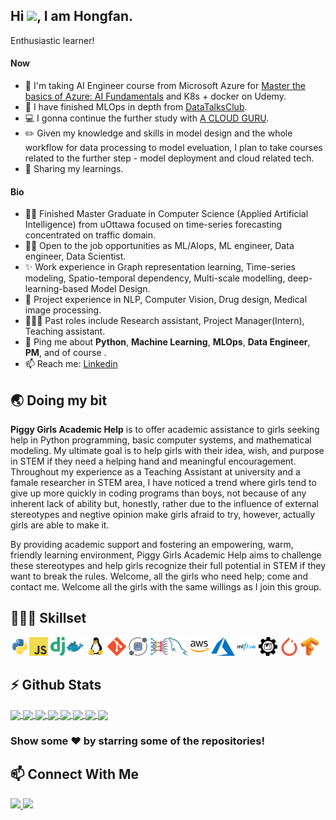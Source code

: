 ## Hi <img src="https://raw.githubusercontent.com/iampavangandhi/iampavangandhi/master/gifs/Hi.gif" width="30px">, I am Hongfan.

Enthusiastic learner!

#### Now
- 🌱 I'm taking AI Engineer course from Microsoft Azure for [Master the basics of Azure: AI Fundamentals](https://learn.microsoft.com/zh-cn/users/sandramarin/collections/zopanqdn7w1p1) and  K8s + docker on Udemy.
- 💪 I have finished MLOps in depth from [DataTalksClub](https://github.com/DataTalksClub/mlops-zoomcamp).
- 💻 I gonna continue the further study with [A CLOUD GURU](https://acloudguru.com/course/google-certified-professional-data-engineer).
- ✏️ Given my knowledge and skills in model design and the whole workflow for data processing to model eveluation, I plan to take courses related to the further step - model deployment and cloud related tech.
-  📝 Sharing my learnings.

#### Bio
- 🧑‍🎓 Finished Master Graduate in Computer Science (Applied Artificial Intelligence) from uOttawa focused on time-series forecasting concentrated on traffic domain.
- 🙆‍♀️ Open to the job opportunities as ML/AIops, ML engineer, Data engineer, Data Scientist.
- ✨ Work experience in Graph representation learning, Time-series modeling, Spatio-temporal dependency, Multi-scale modelling, deep-learning-based Model Design.
- 📖 Project experience in NLP, Computer Vision, Drug design, Medical image processing.
- 👨🏻‍💻 Past roles include Research assistant, Project Manager(Intern), Teaching assistant.
- 💬 Ping me about **Python**, **Machine Learning**, **MLOps**, **Data Engineer**, **PM**, and of course .
- 📫 Reach me: [Linkedin](https://www.linkedin.com/in/Muhongfan/)


## 🌏 Doing my bit ##

**Piggy Girls Academic Help** is to offer academic assistance to girls seeking help in Python programming, basic computer systems, and mathematical modeling. My ultimate goal is to help girls with their idea, wish, and purpose in STEM if they need a helping hand and meaningful encouragement. Throughout my experience as a Teaching Assistant at university and a famale researcher in STEM area, I have noticed a trend where girls tend to give up more quickly in coding programs than boys, not because of any inherent lack of ability but, honestly, rather due to the influence of external stereotypes and negtive opinion make girls afraid to try, however, actually girls are able to make it.

By providing academic support and fostering an empowering, warm, friendly learning environment, Piggy Girls Academic Help aims to challenge these stereotypes and help girls recognize their full potential in STEM if they want to break the rules. Welcome, all the girls who need help; come and contact me. Welcome all the girls with the same willings as I join this group.


## 👨🏻‍💻 Skillset ##

<img height="30" src="imgs/python-original.svg" alt="python"><img height="30" src="https://raw.githubusercontent.com/github/explore/80688e429a7d4ef2fca1e82350fe8e3517d3494d/topics/javascript/javascript.png" alt="JavaScript"> <img height="30" src="imgs/django.svg" alt="Django"><img height="30" src="imgs/docker-original.svg" alt="Docker"> <img height="30" src="imgs/linux-original.svg" alt="linux"> <img height="30" src="imgs/git-original.svg" alt="git"> <img height="30" src="imgs/machine-learning.svg" alt="machinelearning"> <img height="30" src="imgs/deeplearning.png" alt="dp"><img height="30" src="imgs/mysql-icon.svg" alt="sql"> <img height="30" src="imgs/amazon-aws.svg" alt="AWS"> <img height="30" src="imgs/azure.svg" alt="Azure"> <img height="30" src="imgs/mlflow.png" alt="mlflow"> <img height="30" src="imgs/product-development-icon.svg" alt="productmanagement"> <img height="30" src="imgs/pytorch-icon.svg" alt="pytorch"> <img height="30" src="imgs/tensorflow-icon.svg" alt="tf">


## ⚡ Github Stats ##

<a href="https://github.com/Muhongfan/MLops" target="_blank">
  <img align="center" src="https://github-readme-stats.vercel.app/api/pin/?username=Muhongfan&repo=MLops&theme=dracula" />
</a>
<a href="https://github.com/Muhongfan/MLE" target="_blank">
 <img align="center" src="https://github.com/Muhongfan/MLE" />
</a>
<a href="https://github.com/Muhongfan/GNN_Spatial" target="_blank">
 <img align="center" src="https://github-readme-stats.vercel.app/api/pin/?username=Muhongfan&repo=GNN_Spatial&theme=dracula" />
</a>
<a href="https://github.com/Muhongfan/Medical-images-retrieval-system" target="_blank">
  <img align="center" src="https://github-readme-stats.vercel.app/api/pin/?username=Muhongfan&repo=Medical-images-retrieval-system&theme=dracula" />
</a>
<a href="https://github.com/Muhongfan/Modelling-and-Sentiment-Analysis-of-Tweets-Related-to-Freedom-Convoy" target="_blank">
 <img align="center" src="https://github-readme-stats.vercel.app/api/pin/?username=Muhongfan&repo=Modelling-and-Sentiment-Analysis-of-Tweets-Related-to-Freedom-Convoy&theme=dracula" />
</a>
<a href="https://github.com/Muhongfan/recommendation-system" target="_blank">
 <img align="center" src="https://github-readme-stats.vercel.app/api/pin/?username=Muhongfan&repo=recommendation-system&theme=dracula" />
</a>
<a href="https://github.com/Muhongfan/How-to-build-a-Graph-Based-Architecture-in-DRUG-area" target="_blank">
 <img align="center" src="https://github-readme-stats.vercel.app/api/pin/?username=Muhongfan&repo=How-to-build-a-Graph-Based-Architecture-in-DRUG-area&theme=dracula" />
</a>
<a href="https://github.com/Muhongfan/IMAGE-PROCESSING-BASED-ON-DEEP-LEARNING" target="_blank">
 <img align="center" src="https://github-readme-stats.vercel.app/api/pin/?username=Muhongfan&repo=IMAGE-PROCESSING-BASED-ON-DEEP-LEARNING&theme=dracula" />
</a>

<div align="left">

### Show some ❤️ by starring some of the repositories!
</div>


## 📫 Connect With Me


<a href="https://www.linkedin.com/in/hongfan-mu/">
  <img src="https://img.shields.io/badge/linkedin-%230077B5.svg?&style=for-the-badge&logo=linkedin&logoColor=white" height=25>
</a> 


<a href="mailto:hmu026@icloud.com">
  <img src="	https://img.shields.io/badge/Gmail-D14836?style=for-the-badge&logo=gmail&logoColor=white" height=25>
</a>
</p>

